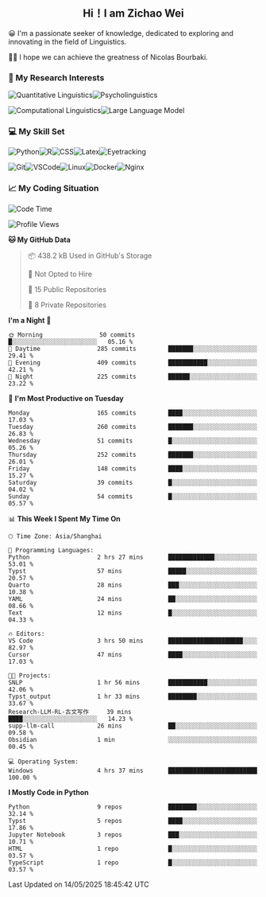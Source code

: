 

## <div align="center">Hi！I am Zichao Wei</div>

😀 I'm a passionate seeker of knowledge, dedicated to exploring and innovating in the field of Linguistics.

🙋‍♂️ I hope we can achieve the greatness of Nicolas Bourbaki.

### 🔬 My Research Interests

![Quantitative Linguistics](https://img.shields.io/badge/Quantitative%20Linguistics-%230072CC.svg?&style=for-the-badge&logo=appveyor&logoColor=white)![Psycholinguistics](https://img.shields.io/badge/Psycholinguistics-%2301a3a1.svg?&style=for-the-badge&logo=AWS%20Amplify&logoColor=white)

![Computational Linguistics](https://img.shields.io/badge/Computational%20Linguistics-%231877F2.svg?&style=for-the-badge&logo=Markdown&logoColor=white)![Large Language Model](https://img.shields.io/badge/Large%20Language%20Model-%23F76300.svg?&style=for-the-badge&logo=Android&logoColor=white)

### 💻 My Skill Set

![Python](https://img.shields.io/badge/Python-%2314354C.svg?style=for-the-badge&logo=python&logoColor=white&color=2AB3E3)![R](https://img.shields.io/badge/-R-276DC3?style=for-the-badge&logo=r&logoColor=white)![CSS](https://img.shields.io/badge/-CSS-1572B6?style=for-the-badge&logo=css3&logoColor=white)![Latex](https://img.shields.io/badge/-Latex-008080?style=for-the-badge&logo=latex&logoColor=white)![Eyetracking](https://img.shields.io/badge/Eyetracking-%230078D6?style=for-the-badge&logo=SearXNG&logoColor=#3050FF)

![Git](https://img.shields.io/badge/-Git-F05032?style=for-the-badge&logo=git&logoColor=white)![VSCode](https://img.shields.io/badge/-VSCode-007ACC?style=for-the-badge&logo=visual-studio-code&logoColor=white)![Linux](https://img.shields.io/badge/-Linux-FCC624?style=for-the-badge&logo=linux&logoColor=black)![Docker](https://img.shields.io/badge/-Docker-2496ED?style=for-the-badge&logo=docker&logoColor=white)![Nginx](https://img.shields.io/badge/-Nginx-009639?style=for-the-badge&logo=nginx&logoColor=white)

### 📈 My Coding Situation

<!--START_SECTION:waka-->
![Code Time](http://img.shields.io/badge/Code%20Time-465%20hrs%2022%20mins-blue)

![Profile Views](http://img.shields.io/badge/Profile%20Views-0-blue)

**🐱 My GitHub Data** 

> 📦 438.2 kB Used in GitHub's Storage 
 > 
> 🚫 Not Opted to Hire
 > 
> 📜 15 Public Repositories 
 > 
> 🔑 8 Private Repositories 
 > 
**I'm a Night 🦉** 

```text
🌞 Morning                50 commits          █░░░░░░░░░░░░░░░░░░░░░░░░   05.16 % 
🌆 Daytime                285 commits         ███████░░░░░░░░░░░░░░░░░░   29.41 % 
🌃 Evening                409 commits         ███████████░░░░░░░░░░░░░░   42.21 % 
🌙 Night                  225 commits         ██████░░░░░░░░░░░░░░░░░░░   23.22 % 
```
📅 **I'm Most Productive on Tuesday** 

```text
Monday                   165 commits         ████░░░░░░░░░░░░░░░░░░░░░   17.03 % 
Tuesday                  260 commits         ███████░░░░░░░░░░░░░░░░░░   26.83 % 
Wednesday                51 commits          █░░░░░░░░░░░░░░░░░░░░░░░░   05.26 % 
Thursday                 252 commits         ███████░░░░░░░░░░░░░░░░░░   26.01 % 
Friday                   148 commits         ████░░░░░░░░░░░░░░░░░░░░░   15.27 % 
Saturday                 39 commits          █░░░░░░░░░░░░░░░░░░░░░░░░   04.02 % 
Sunday                   54 commits          █░░░░░░░░░░░░░░░░░░░░░░░░   05.57 % 
```


📊 **This Week I Spent My Time On** 

```text
🕑︎ Time Zone: Asia/Shanghai

💬 Programming Languages: 
Python                   2 hrs 27 mins       █████████████░░░░░░░░░░░░   53.01 % 
Typst                    57 mins             █████░░░░░░░░░░░░░░░░░░░░   20.57 % 
Quarto                   28 mins             ███░░░░░░░░░░░░░░░░░░░░░░   10.38 % 
YAML                     24 mins             ██░░░░░░░░░░░░░░░░░░░░░░░   08.66 % 
Text                     12 mins             █░░░░░░░░░░░░░░░░░░░░░░░░   04.33 % 

🔥 Editors: 
VS Code                  3 hrs 50 mins       █████████████████████░░░░   82.97 % 
Cursor                   47 mins             ████░░░░░░░░░░░░░░░░░░░░░   17.03 % 

🐱‍💻 Projects: 
SNLP                     1 hr 56 mins        ███████████░░░░░░░░░░░░░░   42.06 % 
Typst_output             1 hr 33 mins        ████████░░░░░░░░░░░░░░░░░   33.67 % 
Research-LLM-RL-古文写作     39 mins             ████░░░░░░░░░░░░░░░░░░░░░   14.23 % 
supp-llm-call            26 mins             ██░░░░░░░░░░░░░░░░░░░░░░░   09.58 % 
Obsidian                 1 min               ░░░░░░░░░░░░░░░░░░░░░░░░░   00.45 % 

💻 Operating System: 
Windows                  4 hrs 37 mins       █████████████████████████   100.00 % 
```

**I Mostly Code in Python** 

```text
Python                   9 repos             ████████░░░░░░░░░░░░░░░░░   32.14 % 
Typst                    5 repos             ████░░░░░░░░░░░░░░░░░░░░░   17.86 % 
Jupyter Notebook         3 repos             ███░░░░░░░░░░░░░░░░░░░░░░   10.71 % 
HTML                     1 repo              █░░░░░░░░░░░░░░░░░░░░░░░░   03.57 % 
TypeScript               1 repo              █░░░░░░░░░░░░░░░░░░░░░░░░   03.57 % 
```




 Last Updated on 14/05/2025 18:45:42 UTC
<!--END_SECTION:waka-->
